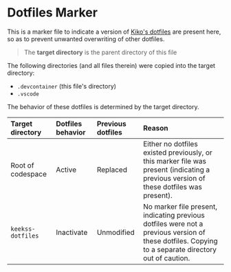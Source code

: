 # Dotfiles Marker

This is a marker file to indicate a version of [Kiko's dotfiles](https://github.com/keekss/dotfiles) are present here, so as to prevent unwanted overwriting of other dotfiles.

> The __target directory__ is the parent directory of this file

The following directories (and all files therein) were copied into the target directory:

* `.devcontainer` (this file's directory)
* `.vscode`

The behavior of these dotfiles is determined by the target directory.

Target directory | Dotfiles behavior | Previous dotfiles | Reason
:-- | :-- | :-- | :--
Root of codespace | Active | Replaced | Either no dotfiles existed previously, or this marker file was present (indicating a previous version of these dotfiles was present).
`keekss-dotfiles` | Inactivate | Unmodified | No marker file present, indicating previous dotfiles were not a previous version of these dotfiles. Copying to a separate directory out of caution.
